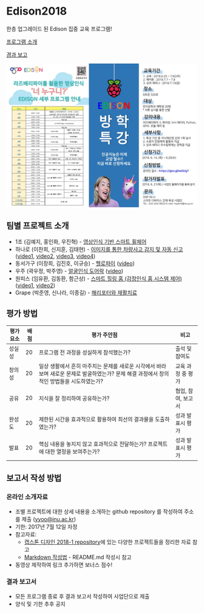 # Edison2018
한층 업그레이드 된 Edison 집중 교육 프로그램!

[프로그램 소개](OpeningEdison2018.pdf)

[경과 보고](Edison2018_경과보고.pdf)

![Edison 2018](pic/Edison2018.jpg)




## 팀별 프로젝트 소개 
* 1조 (김예지, 홍인화, 우진혁) - [영상인식 기반 스마트 휠체어](https://github.com/honginhwa/ghddlsghk3)
* 하나로 (이찬희, 신지훈, 김태현) - [이미지를 통한 차량사고 감지 및 자동 신고](https://github.com/Kim-Taehyeon/Car_Accident_Detection_System) ([video1](https://www.youtube.com/watch?v=9d2xdspRXdA&feature=youtu.be), [video2](https://www.youtube.com/watch?v=ifxCiW4i114&feature=youtu.be), [video3](https://www.youtube.com/watch?v=sOUA0RG7VCg&feature=youtu.be), [video4](https://youtu.be/ZwXB3LhHlwI))
* 동서가구 (이장희, 김진호, 이규승) - [헬로파이](https://github.com/kimjinho1/EDISON2018-smart-stand) ([video](https://youtu.be/mzgp0LI1t6c))
* 우주 (곽우정, 박주영) - [얼굴인식 도어락](https://github.com/jooyoung0525/Face_Recognition-Door_Lock) ([video](https://www.youtube.com/watch?v=NYV56jPs7io))
* 원피스 (임유환, 김동환, 함근상) - [스마트 힐링 홈 (감정인식 홈 시스템 제어)](https://github.com/sanana4/2018-EDISON-Team-ONEPIECE) ([video1](https://youtu.be/t6tQ4mxaHOk), [video2](https://youtu.be/Bb7qlM22CMk))
* Grape (박준영, 신나라, 이종길) - [해리포터와 재활치료](https://github.com/zoonyoung/Home-rehabilitation-treatment)


## 평가 방법

평가 요소 | 배점 | 평가 주안점 | 비고
-----|-----| ----- | -----
성실성 | 20 | 프로그램 전 과정을 성실하게 참석했는가? | 출석 및 참여도
창의성 | 20 | 일상 생활에서 흔히 마주치는 문제를 새로운 시각에서 바라보며 새로운 문제로 발굴하였는가? 문제 해결 과정에서 창의적인 방법들을 시도하였는가?  |  교육 과정 중 평가
공유 | 20 | 지식을 잘 정리하여 공유하는가?  | 협업, 참여, 보고서
완성도 | 20 | 제한된 시간을 효과적으로 활용하여 최선의 결과물을 도출하였는가? | 성과 발표시 평가
발표 | 20 | 핵심 내용을 놓지지 않고 효과적으로 전달하는가? 프로젝트에 대한 열정을 보여주는가?  | 성과 발표시 평가

## 보고서 작성 방법
### 온라인 소개자료
* 조별 프로젝트에 대한 상세 내용을 소개하는 github repository 를 작성하여 주소를 제출 (yyoo@inu.ac.kr)
* 기한: 2017년 7월 12일 자정
* 참고자료: 
   * [캡스톤 디자인 2018-1 repository](http://github.com/ys7yoo/CapstoneDesign_2018-1)에 있는 다양한 프로젝트들을 정리한 자료 참고
   * [Markdown 작성법](https://github.com/adam-p/markdown-here/wiki/Markdown-Cheatsheet) - README.md 작성시 참고
* 동영상 제작하여 링크 추가하면 보너스 점수!

### 결과 보고서
* 모든 프로그램 종료 후 결과 보고서 작성하여 사업단으로 제출
* 양식 및 기한 추후 공지

